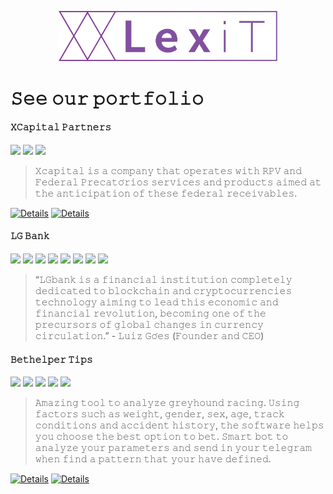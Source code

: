 <p align="center">
  <img src="/projects/lexit/lexit.svg" width="350px" />
</p>

# 𝚂𝚎𝚎 𝚘𝚞𝚛 𝚙𝚘𝚛𝚝𝚏𝚘𝚕𝚒𝚘

#### 𝚇𝙲𝚊𝚙𝚒𝚝𝚊𝚕 𝙿𝚊𝚛𝚝𝚗𝚎𝚛𝚜
![](https://img.shields.io/badge/PHP-%234A007B?style=plastic&logo=php&labelColor=white) ![](https://img.shields.io/badge/MySQL-%234A007B?style=plastic&logo=mysql&labelColor=white) ![](https://img.shields.io/badge/Linux-%234A007B?style=plastic&logo=linux&logoColor=black&labelColor=white)
> 𝚇𝚌𝚊𝚙𝚒𝚝𝚊𝚕 𝚒𝚜 𝚊 𝚌𝚘𝚖𝚙𝚊𝚗𝚢 𝚝𝚑𝚊𝚝 𝚘𝚙𝚎𝚛𝚊𝚝𝚎𝚜 𝚠𝚒𝚝𝚑 𝚁𝙿𝚅 𝚊𝚗𝚍 𝙵𝚎𝚍𝚎𝚛𝚊𝚕 𝙿𝚛𝚎𝚌𝚊𝚝𝚘́𝚛𝚒𝚘𝚜 𝚜𝚎𝚛𝚟𝚒𝚌𝚎𝚜 𝚊𝚗𝚍 𝚙𝚛𝚘𝚍𝚞𝚌𝚝𝚜 𝚊𝚒𝚖𝚎𝚍 𝚊𝚝 𝚝𝚑𝚎 𝚊𝚗𝚝𝚒𝚌𝚒𝚙𝚊𝚝𝚒𝚘𝚗 𝚘𝚏 𝚝𝚑𝚎𝚜𝚎 𝚏𝚎𝚍𝚎𝚛𝚊𝚕 𝚛𝚎𝚌𝚎𝚒𝚟𝚊𝚋𝚕𝚎𝚜.

[![Details](https://img.shields.io/badge/-See%20Details-blue "Details")](/projects/xcapital "Details") [![Details](https://img.shields.io/badge/-Website-purple "Details")](https://xcapitalpartners.com.br "Details")

#### 𝙻𝙶 𝙱𝚊𝚗𝚔
![](https://img.shields.io/badge/PHP-%234A007B?style=plastic&logo=php&labelColor=white) ![](https://img.shields.io/badge/MySQL-%234A007B?style=plastic&logo=mysql&labelColor=white) ![](https://img.shields.io/badge/Blockchain-%234A007B?style=plastic&logo=bitcoin&labelColor=white) ![](https://img.shields.io/badge/React%20Native-%234A007B?style=plastic&logo=react&labelColor=white) ![](https://img.shields.io/badge/Node-%234A007B?style=plastic&logo=nodedotjs&labelColor=white) ![](https://img.shields.io/badge/Linux-%234A007B?style=plastic&logo=linux&logoColor=black&labelColor=white) ![](https://img.shields.io/badge/Android%20App-%234A007B?style=plastic&logo=android&logoColor=green&labelColor=white) ![](https://img.shields.io/badge/iOS%20App-%234A007B?style=plastic&logo=ios&logoColor=black&labelColor=white)
> “𝙻𝙶𝚋𝚊𝚗𝚔 𝚒𝚜 𝚊 𝚏𝚒𝚗𝚊𝚗𝚌𝚒𝚊𝚕 𝚒𝚗𝚜𝚝𝚒𝚝𝚞𝚝𝚒𝚘𝚗 𝚌𝚘𝚖𝚙𝚕𝚎𝚝𝚎𝚕𝚢
𝚍𝚎𝚍𝚒𝚌𝚊𝚝𝚎𝚍 𝚝𝚘 𝚋𝚕𝚘𝚌𝚔𝚌𝚑𝚊𝚒𝚗 𝚊𝚗𝚍 𝚌𝚛𝚢𝚙𝚝𝚘𝚌𝚞𝚛𝚛𝚎𝚗𝚌𝚒𝚎𝚜
𝚝𝚎𝚌𝚑𝚗𝚘𝚕𝚘𝚐𝚢 𝚊𝚒𝚖𝚒𝚗𝚐 𝚝𝚘 𝚕𝚎𝚊𝚍 𝚝𝚑𝚒𝚜 𝚎𝚌𝚘𝚗𝚘𝚖𝚒𝚌 𝚊𝚗𝚍
𝚏𝚒𝚗𝚊𝚗𝚌𝚒𝚊𝚕 𝚛𝚎𝚟𝚘𝚕𝚞𝚝𝚒𝚘𝚗, 𝚋𝚎𝚌𝚘𝚖𝚒𝚗𝚐 𝚘𝚗𝚎
𝚘𝚏 𝚝𝚑𝚎 𝚙𝚛𝚎𝚌𝚞𝚛𝚜𝚘𝚛𝚜 𝚘𝚏 𝚐𝚕𝚘𝚋𝚊𝚕 𝚌𝚑𝚊𝚗𝚐𝚎𝚜
𝚒𝚗 𝚌𝚞𝚛𝚛𝚎𝚗𝚌𝚢 𝚌𝚒𝚛𝚌𝚞𝚕𝚊𝚝𝚒𝚘𝚗.” - 𝙻𝚞𝚒𝚣 𝙶𝚘́𝚎𝚜 (𝙵𝚘𝚞𝚗𝚍𝚎𝚛 𝚊𝚗𝚍 𝙲𝙴𝙾)

#### 𝙱𝚎𝚝𝚑𝚎𝚕𝚙𝚎𝚛 𝚃𝚒𝚙𝚜
![](https://img.shields.io/badge/PHP-%234A007B?style=plastic&logo=php&labelColor=white) ![](https://img.shields.io/badge/MySQL-%234A007B?style=plastic&logo=mysql&labelColor=white)    ![](https://img.shields.io/badge/Linux-%234A007B?style=plastic&logo=linux&logoColor=black&labelColor=white) ![](https://img.shields.io/badge/Paypal%20SDK-%234A007B?style=plastic&logo=paypal&logoColor=black&labelColor=white) ![](https://img.shields.io/badge/Telegram%20Bot-%234A007B?style=plastic&logo=telegram&logoColor=black&labelColor=white) 
> 𝙰𝚖𝚊𝚣𝚒𝚗𝚐 𝚝𝚘𝚘𝚕 𝚝𝚘 𝚊𝚗𝚊𝚕𝚢𝚣𝚎 𝚐𝚛𝚎𝚢𝚑𝚘𝚞𝚗𝚍 𝚛𝚊𝚌𝚒𝚗𝚐. 𝚄𝚜𝚒𝚗𝚐 𝚏𝚊𝚌𝚝𝚘𝚛𝚜 𝚜𝚞𝚌𝚑 𝚊𝚜 𝚠𝚎𝚒𝚐𝚑𝚝, 𝚐𝚎𝚗𝚍𝚎𝚛, 𝚜𝚎𝚡, 𝚊𝚐𝚎, 𝚝𝚛𝚊𝚌𝚔 𝚌𝚘𝚗𝚍𝚒𝚝𝚒𝚘𝚗𝚜 𝚊𝚗𝚍 𝚊𝚌𝚌𝚒𝚍𝚎𝚗𝚝 𝚑𝚒𝚜𝚝𝚘𝚛𝚢, 𝚝𝚑𝚎 𝚜𝚘𝚏𝚝𝚠𝚊𝚛𝚎 𝚑𝚎𝚕𝚙𝚜 𝚢𝚘𝚞 𝚌𝚑𝚘𝚘𝚜𝚎 𝚝𝚑𝚎 𝚋𝚎𝚜𝚝 𝚘𝚙𝚝𝚒𝚘𝚗 𝚝𝚘 𝚋𝚎𝚝. 𝚂𝚖𝚊𝚛𝚝 𝚋𝚘𝚝 𝚝𝚘 𝚊𝚗𝚊𝚕𝚢𝚣𝚎 𝚢𝚘𝚞𝚛 𝚙𝚊𝚛𝚊𝚖𝚎𝚝𝚎𝚛𝚜 𝚊𝚗𝚍 𝚜𝚎𝚗𝚍 𝚒𝚗 𝚢𝚘𝚞𝚛 𝚝𝚎𝚕𝚎𝚐𝚛𝚊𝚖 𝚠𝚑𝚎𝚗 𝚏𝚒𝚗𝚍 𝚊 𝚙𝚊𝚝𝚝𝚎𝚛𝚗 𝚝𝚑𝚊𝚝 𝚢𝚘𝚞𝚛 𝚑𝚊𝚟𝚎 𝚍𝚎𝚏𝚒𝚗𝚎𝚍.

[![Details](https://img.shields.io/badge/-See%20details-blue "Details")](/projects/bethelper "Details") [![Details](https://img.shields.io/badge/-Website-purple "Details")](https://bethelper.tips "Details")
